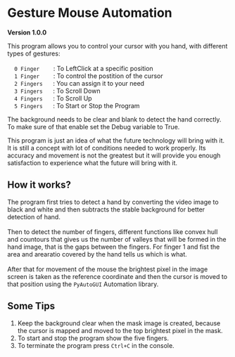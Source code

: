 # Gesture Mouse Automation

**Version 1.0.0**

This program allows you to control your cursor with you hand, with different types of gestures:<br>
<br>
&nbsp;&nbsp;&nbsp;&nbsp;`0 Finger` &nbsp;&nbsp;&nbsp;&nbsp;&nbsp;&nbsp; : To LeftClick at a specific position<br>
&nbsp;&nbsp;&nbsp;&nbsp;`1 Finger` &nbsp;&nbsp;&nbsp;&nbsp;&nbsp;&nbsp; : To control the postition of the cursor<br>
&nbsp;&nbsp;&nbsp;&nbsp;`2 Fingers`&nbsp;&nbsp;&nbsp;&nbsp;&nbsp; : You can assign it to your need<br>
&nbsp;&nbsp;&nbsp;&nbsp;`3 Fingers`&nbsp;&nbsp;&nbsp;&nbsp;&nbsp; : To Scroll Down <br>
&nbsp;&nbsp;&nbsp;&nbsp;`4 Fingers`&nbsp;&nbsp;&nbsp;&nbsp;&nbsp; : To Scroll Up<br>
&nbsp;&nbsp;&nbsp;&nbsp;`5 Fingers`&nbsp;&nbsp;&nbsp;&nbsp;&nbsp; : To Start or Stop the Program<br>

The background needs to be clear and blank to detect the hand correctly. To make sure of that enable set the Debug variable to True.

This program is just an idea of what the future technology will bring with it. It is still a concept with lot of conditions needed to work properly. Its accuracy and movement is not the greatest but it will provide you enough satisfaction to experience what the future will bring with it.

## How it works?

The program first tries to detect a hand by converting the video image to black and white and then subtracts the stable background for better detection of hand. <br><br>
Then to detect the number of fingers, different functions like convex hull and countours that gives us the number of valleys that will be formed in the hand image, that is the gaps between the fingers. For finger 1 and fist the area and arearatio covered by the hand tells us which is what.<br><br>
After that for movement of the mouse the brightest pixel in the image screen is taken as the reference coordinate and then the cursor is moved to that position using the `PyAutoGUI` Automation library.

## Some Tips

1. Keep the background clear when the mask image is created, because the cursor is mapped and moved to the top brightest pixel in the mask.<br>
2. To start and stop the program show the five fingers.<br>
3. To terminate the program press `Ctrl+C` in the console.<br>
